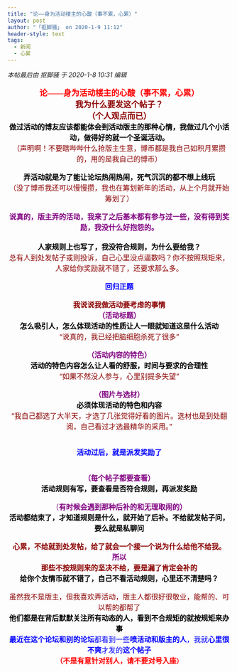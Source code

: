 ```yaml
---
title: "论——身为活动楼主的心酸（事不累，心累）"
layout: post
author: "「抠脚骚」 on 2020-1-9 11:12"
header-style: text
tags:
  - 新闻
  - 心累
---
```


<head></head>
<body>
 <i class="pstatus"> 本帖最后由 抠脚骚 于 2020-1-8 10:31 编辑 </i>
 <br> 
 <br> 
 <div align="center"> 
  <font face="黑体"><font size="4"><font color="#ff0000"><strong>论——身为活动楼主的心酸（事不累，心累）</strong></font></font></font> 
 </div> 
 <div align="center"> 
  <font face="黑体"><font size="4"><font color="#8b0000"><strong>我为什么要发这个帖子？</strong></font></font></font> 
 </div> 
 <div align="center"> 
  <font face="黑体"><font size="4"><font color="#8b0000"><strong>（个人观点而已）</strong></font></font></font> 
 </div> 
 <div align="center"> 
  <strong><font size="3"><font color="#000000">做过活动的博友应该都能体会到活动版主的那种心情，我做过几个小活动，做得好的就一个圣诞活动。</font></font></strong> 
 </div> 
 <div align="center"> 
  <font size="3"><font color="#8b0000">（声明啊！不要瞎哔哔什么抢版主生意，博币都是我自己如积月累攒的，用的是我自己的博币）</font></font> 
  <br> 
 </div>
 <br> 
 <div align="center"> 
  <font size="3"><font color="#000000"><strong>弄活动就是为了能让论坛热闹热闹，死气沉沉的都不想上线玩</strong></font></font> 
 </div> 
 <div align="center"> 
  <font size="3"> <font color="#8b0000">（没了博币我还可以慢慢攒，我也在筹划新年的活动，从上个月就开始筹划了）</font></font> 
 </div>
 <br> 
 <div align="center"> 
  <font size="3"><font color="#800080"><strong>说真的，版主弄的活动，我来了之后基本都有参与过一些，没有得到奖励，我没什么好抱怨的。</strong></font></font> 
 </div> 
 <div align="center"> 
  <font size="3"><br> </font> 
 </div> 
 <div align="center"> 
  <font size="3"><font color="#000000"><strong>人家规则上也写了，我没符合规则，为什么要给我？</strong></font></font> 
 </div> 
 <div align="center"> 
  <font size="3"><font color="#8b0000">总有人到处发帖子或则投诉，自己心里没点逼数吗？你不按照规矩来，人家给你奖励就不错了，还要求那么多。</font></font> 
 </div>
 <br> 
 <div align="center"> 
  <font size="3"><font color="#0000ff"><strong>回归正题</strong></font></font> 
 </div>
 <br> 
 <div align="center"> 
  <font size="3"><font color="#8b0000"><strong>我说说我做活动要考虑的事情</strong></font></font> 
 </div> 
 <div align="center"> 
  <font size="3"><font color="#800080"><strong>（活动标题）</strong></font></font> 
 </div> 
 <div align="center"> 
  <font size="3"><font color="#000000"><strong>怎么吸引人，怎么体现活动的性质让人一眼就知道这是什么活动</strong></font></font> 
 </div> 
 <div align="center"> 
  <font size="3"><font color="#8b0000">“说真的，我已经把脑细胞杀死了很多”</font></font> 
 </div>
 <br> 
 <div align="center"> 
  <font size="3"><font color="#800080"><strong>（活动内容的特色）</strong></font></font> 
 </div> 
 <div align="center"> 
  <font size="3"><font color="#000000"><strong>活动的特色内容怎么让人看的舒服，时间与要求的合理性</strong></font></font> 
 </div> 
 <div align="center"> 
  <font size="3"><font color="#8b0000">“如果不然没人参与，心里别提多失望”</font></font> 
 </div>
 <br> 
 <div align="center"> 
  <font size="3"><font color="#800080"><strong>（图片与选材）</strong></font></font> 
 </div> 
 <div align="center"> 
  <font size="3"><font color="#000000"><strong>必须体现活动的特色和内容</strong></font></font> 
 </div> 
 <div align="center"> 
  <font size="3"><font color="#8b0000">“我自己都选了大半天，才选了几张觉得好看的图片。选材也是到处翻阅，自己看过才选最精华的采用。”</font></font> 
 </div>
 <br> 
 <br> 
 <div align="center"> 
  <font size="3"><font color="#0000ff"><strong>活动过后，就是派发奖励了</strong></font></font> 
 </div>
 <br> 
 <br> 
 <div align="center"> 
  <font size="3"><font color="#800080"><strong>（每个帖子都要查看）</strong></font></font> 
 </div> 
 <div align="center"> 
  <font size="3"><font color="#000000"><strong>活动规则有写，要查看是否符合规则，再派发奖励</strong></font></font> 
 </div>
 <br> 
 <div align="center"> 
  <font size="3"><font color="#800080">（<strong>有时候会遇到那种后补的和无理取闹的）</strong></font></font> 
 </div> 
 <div align="center"> 
  <font size="3"><font color="#000000"><strong>活动都结束了，才知道规则是什么，就开始了后补。不给就发帖子问，要么就是私聊问</strong></font></font> 
 </div>
 <br> 
 <div align="center"> 
  <font size="3"><font color="#8b0000"><strong>心累，不给就到处发帖，给了就会一个接一个说为什么给他不给我。</strong></font></font> 
 </div> 
 <div align="center"> 
  <font size="3"><font color="#800080"><strong>所以</strong></font></font> 
 </div> 
 <div align="center"> 
  <font size="3"><font color="#8b0000"><strong>那些不按规则来的坚决不给，要是漏了肯定会补的</strong></font></font> 
 </div> 
 <div align="center"> 
  <font size="3"><font color="#000000"><strong>给你个友情币就不错了，自己不看活动规则，心里还不清楚吗？</strong></font></font> 
 </div>
 <br> 
 <div align="center"> 
  <font size="3"><font color="#8b0000">虽然我不是版主，但我喜欢弄活动，版主人都很好很敬业，能帮的、可以帮的都帮了</font></font> 
 </div> 
 <div align="center"> 
  <font size="3"><font color="#000000"><strong>他们都是在背后默默关注所有动态的人，看到不合规矩的就按规矩来办事</strong></font></font> 
 </div> 
 <div align="center"> 
  <font size="3"><strong><font color="#0000ff">最近在这个论坛和别的论坛</font></strong><font color="#0000ff">都看到一些<strong>喷活动和版主的人</strong>，我就<strong>心里很不爽</strong>才发的<strong>这个帖子</strong></font></font> 
 </div> 
 <div align="center"> 
  <font color="#ff0000"><strong><font size="3">（不是有意针对别人，请不要对号入座</font>）</strong></font> 
 </div>
 <br> 
 <br> 
 <br>
</body>


